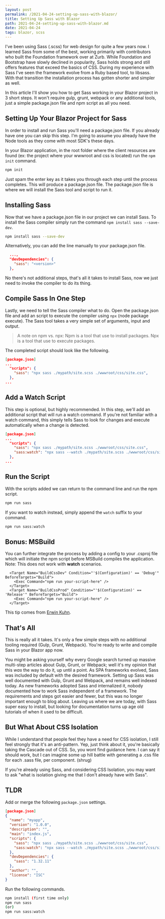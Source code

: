 ```yaml
---
layout: post
permalink: /2021-04-24-setting-up-sass-with-blazor/
title: Setting Up Sass with Blazor
path: 2021-04-24-setting-up-sass-with-blazor.md
date: 2021-04-24
tags: blazor, scss
---
```


I've been using Sass (.scss) for web design for quite a few years now. I learned Sass from some of the best, working primarily with contributors who built the Foundation framework over at Zurb. While Foundation and Bootstrap have slowly declined in popularity, Sass holds strong and still offers features that exceed the basics of CSS. During my experience with Sass I've seen the framework evolve from a Ruby based tool, to libsass. With that transition the installation process has gotten shorter and simpler as well.

In this article I'll show you how to get Sass working in your Blazor project in 3 short steps. It won't require gulp, grunt, webpack or any additional tools, just a simple package.json file and npm script as all you need.

## Setting Up Your Blazor Project for Sass

In order to install and run Sass you'll need a package.json file. If you already have one you can skip this step. I'm going to assume you already have the Node tools as they come with most SDK's these days.

In your Blazor application, in the root folder where the client resources are found (ex: the project where your wwwroot and css is located) run the `npm init` command.

```bash
npm init
```

Just spam the enter key as it takes you through each step until the process completes. This will produce a package.json file. The package.json file is where we will install the Sass tool and script to run it.

## Installing Sass

Now that we have a package.json file in our project we can install Sass. To install the Sass compiler simply run the command `npm install sass --save-dev`.

```bash
npm install sass --save-dev
```

Alternatively, you can add the line manually to your package.json file.

```json
  ...,
  "devDependencies": {
    "sass": "<version>"
  },
```

No there's not additional steps, that's all it takes to install Sass, now we just need to invoke the compiler to do its thing.

## Compile Sass In One Step

Lastly, we need to tell the Sass compiler what to do. Open the package.json file and add an script to execute the compiler using `npx` (node package execute). The Sass tool takes a very simple set of arguments, input and output.

> A note on npm vs. npx: Npm is a tool that use to install packages. Npx is a tool that use to execute packages.

The completed script should look like the following.

```json
[package.json]
...
  "scripts": {
    "sass": "npx sass ./mypath/site.scss ./wwwroot/css/site.css",
  },
...
```

## Add a Watch Script

This step is optional, but highly recommended. In this step, we'll add an additional script that will run a watch command. If you're not familiar with a watch command, this simply tells Sass to look for changes and execute automatically when a change is detected.

```json
[package.json]
...
  "scripts": {
    "sass": "npx sass ./mypath/site.scss ./wwwroot/css/site.css",
    "sass:watch": "npx sass --watch ./mypath/site.scss ./wwwroot/css/site.css"
  },
...
```

## Run the Script

With the scripts added we can return to the command line and run the npm script.

```bash
npm run sass
```

If you want to watch instead, simply append the `watch` suffix to your command.

```bash
npm run sass:watch
```

## Bonus: MSBuild

You can further integrate the process by adding a config to your .csproj file which will initiate the npm script before MSBuild compiles the application. Note: This does not work with **watch** scenarios.

```
  <Target Name="BuildCssDev" Condition="'$(Configuration)' == 'Debug'" BeforeTargets="Build">
    <Exec Command="npm run your-script-here" />
  </Target>
  <Target Name="BuildCssProd" Condition="'$(Configuration)' == 'Release'" BeforeTargets="Build">
    <Exec Command="npm run your-script-here" />
  </Target>
```

This tip comes from [Erwin Kuhn](https://github.com/erwinkn).

## That's All

This is really all it takes. It's only a few simple steps with no additional tooling required (Gulp, Grunt, Webpack). You're ready to write and compile Sass in your Blazor app now.

You might be asking yourself why every Google search turned up massive multi-step articles about Gulp, Grunt, or Webpack; well it's my opinion that this *was* the way to do it, up until a point. As SPA frameworks evolved, Sass was included by default with the desired framework. Setting up Sass was well documented with Gulp, Grunt and Webpack, and remains well indexed today. As new frameworks adopted Sass and internalized it, nobody documented how to work Sass independent of a framework. The requirements and steps got easier and fewer, but this was no longer important enough to blog about. Leaving us where we are today, with Sass super easy to install, but looking for documentation turns up age old tutorials of when it used to be difficult.

## But What About CSS Isolation

While I understand that people feel they have a need for CSS isolation, I still feel strongly that it's an anti-pattern. Yep, just think about it, you're basically taking the Cascade out of CSS. So, you wont find guidance here. I can say it should work, but I can imagine some up hill battle with generating a .css file for each .sass file, per component. (shrug)

If you're already using Sass, and considering CSS Isolation, you may want to ask "what is isolation giving me that I don't already have with Sass".

## TLDR

Add or merge the following `package.json` settings.

```json
[package.json]
{
  "name": "myapp",
  "version": "1.0.0",
  "description": "",
  "main": "index.js",
  "scripts": {
    "sass": "npx sass ./mypath/site.scss ./wwwroot/css/site.css",
    "sass:watch": "npx sass --watch ./mypath/site.scss ./wwwroot/css/site.css"
  },
  "devDependencies": {
    "sass": "1.32.11"
  },
  "author": "",
  "license": "ISC"
}
```

Run the following commands.

```bash
npm install (first time only)
npm run sass
(or)
npm run sass:watch
```